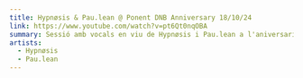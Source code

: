 ```yaml
---
title: Hypnøsis & Pau.lean @ Ponent DNB Anniversary 18/10/24
link: https://www.youtube.com/watch?v=pt6Qt0nqOBA
summary: Sessió amb vocals en viu de Hypnøsis i Pau.lean a l'aniversari de Ponent DNB del 18/10/24.
artists:
  - Hypnøsis
  - Pau.lean
---
```

